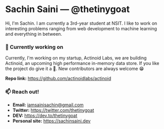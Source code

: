 # Sachin Saini — @thetinygoat
Hi, I'm Sachin. I am currently a 3rd-year student at NSIT. I like to work on interesting problems ranging from web development to machine learning and everything in between.

### 🔭 Currently working on
Currently, I'm working on my startup, Actinoid Labs, we are building Actinoid, an upcoming high performance in-memory data store. If you like the project do give it a 🌟. New contributors are always welcome 😁

**Repo link:** https://github.com/actinoidlabs/actinoid

### 📫 Reach out!
- **Email:** iamsainisachin@gmail.com
- **Twitter:** https://twitter.com/thetinygoat
- **DEV:** https://dev.to/thetinygoat
- **Personal site:** https://sachinsaini.dev
